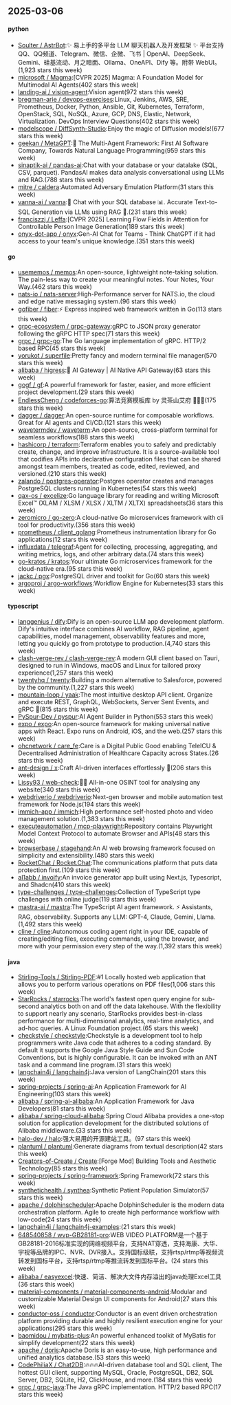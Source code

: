 ## 2025-03-06

#### python
* [Soulter / AstrBot](https://github.com/Soulter/AstrBot):✨ 易上手的多平台 LLM 聊天机器人及开发框架 ✨ 平台支持 QQ、QQ频道、Telegram、微信、企微、飞书 | OpenAI、DeepSeek、Gemini、硅基流动、月之暗面、Ollama、OneAPI、Dify 等。附带 WebUI。(1,923 stars this week)
* [microsoft / Magma](https://github.com/microsoft/Magma):[CVPR 2025] Magma: A Foundation Model for Multimodal AI Agents(402 stars this week)
* [landing-ai / vision-agent](https://github.com/landing-ai/vision-agent):Vision agent(972 stars this week)
* [bregman-arie / devops-exercises](https://github.com/bregman-arie/devops-exercises):Linux, Jenkins, AWS, SRE, Prometheus, Docker, Python, Ansible, Git, Kubernetes, Terraform, OpenStack, SQL, NoSQL, Azure, GCP, DNS, Elastic, Network, Virtualization. DevOps Interview Questions(402 stars this week)
* [modelscope / DiffSynth-Studio](https://github.com/modelscope/DiffSynth-Studio):Enjoy the magic of Diffusion models!(677 stars this week)
* [geekan / MetaGPT](https://github.com/geekan/MetaGPT):🌟 The Multi-Agent Framework: First AI Software Company, Towards Natural Language Programming(959 stars this week)
* [sinaptik-ai / pandas-ai](https://github.com/sinaptik-ai/pandas-ai):Chat with your database or your datalake (SQL, CSV, parquet). PandasAI makes data analysis conversational using LLMs and RAG.(788 stars this week)
* [mitre / caldera](https://github.com/mitre/caldera):Automated Adversary Emulation Platform(31 stars this week)
* [vanna-ai / vanna](https://github.com/vanna-ai/vanna):🤖 Chat with your SQL database 📊. Accurate Text-to-SQL Generation via LLMs using RAG 🔄.(231 stars this week)
* [franciszzj / Leffa](https://github.com/franciszzj/Leffa):[CVPR 2025] Learning Flow Fields in Attention for Controllable Person Image Generation(189 stars this week)
* [onyx-dot-app / onyx](https://github.com/onyx-dot-app/onyx):Gen-AI Chat for Teams - Think ChatGPT if it had access to your team's unique knowledge.(351 stars this week)

#### go
* [usememos / memos](https://github.com/usememos/memos):An open-source, lightweight note-taking solution. The pain-less way to create your meaningful notes. Your Notes, Your Way.(462 stars this week)
* [nats-io / nats-server](https://github.com/nats-io/nats-server):High-Performance server for NATS.io, the cloud and edge native messaging system.(96 stars this week)
* [gofiber / fiber](https://github.com/gofiber/fiber):⚡️ Express inspired web framework written in Go(113 stars this week)
* [grpc-ecosystem / grpc-gateway](https://github.com/grpc-ecosystem/grpc-gateway):gRPC to JSON proxy generator following the gRPC HTTP spec(71 stars this week)
* [grpc / grpc-go](https://github.com/grpc/grpc-go):The Go language implementation of gRPC. HTTP/2 based RPC(45 stars this week)
* [yorukot / superfile](https://github.com/yorukot/superfile):Pretty fancy and modern terminal file manager(570 stars this week)
* [alibaba / higress](https://github.com/alibaba/higress):🤖 AI Gateway | AI Native API Gateway(63 stars this week)
* [gogf / gf](https://github.com/gogf/gf):A powerful framework for faster, easier, and more efficient project development.(29 stars this week)
* [EndlessCheng / codeforces-go](https://github.com/EndlessCheng/codeforces-go):算法竞赛模板库 by 灵茶山艾府 💭💡🎈(175 stars this week)
* [dagger / dagger](https://github.com/dagger/dagger):An open-source runtime for composable workflows. Great for AI agents and CI/CD.(121 stars this week)
* [wavetermdev / waveterm](https://github.com/wavetermdev/waveterm):An open-source, cross-platform terminal for seamless workflows(188 stars this week)
* [hashicorp / terraform](https://github.com/hashicorp/terraform):Terraform enables you to safely and predictably create, change, and improve infrastructure. It is a source-available tool that codifies APIs into declarative configuration files that can be shared amongst team members, treated as code, edited, reviewed, and versioned.(210 stars this week)
* [zalando / postgres-operator](https://github.com/zalando/postgres-operator):Postgres operator creates and manages PostgreSQL clusters running in Kubernetes(54 stars this week)
* [qax-os / excelize](https://github.com/qax-os/excelize):Go language library for reading and writing Microsoft Excel™ (XLAM / XLSM / XLSX / XLTM / XLTX) spreadsheets(36 stars this week)
* [zeromicro / go-zero](https://github.com/zeromicro/go-zero):A cloud-native Go microservices framework with cli tool for productivity.(356 stars this week)
* [prometheus / client_golang](https://github.com/prometheus/client_golang):Prometheus instrumentation library for Go applications(12 stars this week)
* [influxdata / telegraf](https://github.com/influxdata/telegraf):Agent for collecting, processing, aggregating, and writing metrics, logs, and other arbitrary data.(74 stars this week)
* [go-kratos / kratos](https://github.com/go-kratos/kratos):Your ultimate Go microservices framework for the cloud-native era.(95 stars this week)
* [jackc / pgx](https://github.com/jackc/pgx):PostgreSQL driver and toolkit for Go(60 stars this week)
* [argoproj / argo-workflows](https://github.com/argoproj/argo-workflows):Workflow Engine for Kubernetes(33 stars this week)

#### typescript
* [langgenius / dify](https://github.com/langgenius/dify):Dify is an open-source LLM app development platform. Dify's intuitive interface combines AI workflow, RAG pipeline, agent capabilities, model management, observability features and more, letting you quickly go from prototype to production.(4,740 stars this week)
* [clash-verge-rev / clash-verge-rev](https://github.com/clash-verge-rev/clash-verge-rev):A modern GUI client based on Tauri, designed to run in Windows, macOS and Linux for tailored proxy experience(1,257 stars this week)
* [twentyhq / twenty](https://github.com/twentyhq/twenty):Building a modern alternative to Salesforce, powered by the community.(1,227 stars this week)
* [mountain-loop / yaak](https://github.com/mountain-loop/yaak):The most intuitive desktop API client. Organize and execute REST, GraphQL, WebSockets, Server Sent Events, and gRPC 🦬(815 stars this week)
* [PySpur-Dev / pyspur](https://github.com/PySpur-Dev/pyspur):AI Agent Builder in Python(553 stars this week)
* [expo / expo](https://github.com/expo/expo):An open-source framework for making universal native apps with React. Expo runs on Android, iOS, and the web.(257 stars this week)
* [ohcnetwork / care_fe](https://github.com/ohcnetwork/care_fe):Care is a Digital Public Good enabling TeleICU & Decentralised Administration of Healthcare Capacity across States.(26 stars this week)
* [ant-design / x](https://github.com/ant-design/x):Craft AI-driven interfaces effortlessly 🤖(206 stars this week)
* [Lissy93 / web-check](https://github.com/Lissy93/web-check):🕵️‍♂️ All-in-one OSINT tool for analysing any website(340 stars this week)
* [webdriverio / webdriverio](https://github.com/webdriverio/webdriverio):Next-gen browser and mobile automation test framework for Node.js(194 stars this week)
* [immich-app / immich](https://github.com/immich-app/immich):High performance self-hosted photo and video management solution.(1,383 stars this week)
* [executeautomation / mcp-playwright](https://github.com/executeautomation/mcp-playwright):Repository contains Playwright Model Context Protocol to automate Browser and APIs(48 stars this week)
* [browserbase / stagehand](https://github.com/browserbase/stagehand):An AI web browsing framework focused on simplicity and extensibility.(480 stars this week)
* [RocketChat / Rocket.Chat](https://github.com/RocketChat/Rocket.Chat):The communications platform that puts data protection first.(109 stars this week)
* [al1abb / invoify](https://github.com/al1abb/invoify):An invoice generator app built using Next.js, Typescript, and Shadcn(410 stars this week)
* [type-challenges / type-challenges](https://github.com/type-challenges/type-challenges):Collection of TypeScript type challenges with online judge(119 stars this week)
* [mastra-ai / mastra](https://github.com/mastra-ai/mastra):The TypeScript AI agent framework. ⚡ Assistants, RAG, observability. Supports any LLM: GPT-4, Claude, Gemini, Llama.(1,492 stars this week)
* [cline / cline](https://github.com/cline/cline):Autonomous coding agent right in your IDE, capable of creating/editing files, executing commands, using the browser, and more with your permission every step of the way.(1,392 stars this week)

#### java
* [Stirling-Tools / Stirling-PDF](https://github.com/Stirling-Tools/Stirling-PDF):#1 Locally hosted web application that allows you to perform various operations on PDF files(1,006 stars this week)
* [StarRocks / starrocks](https://github.com/StarRocks/starrocks):The world's fastest open query engine for sub-second analytics both on and off the data lakehouse. With the flexibility to support nearly any scenario, StarRocks provides best-in-class performance for multi-dimensional analytics, real-time analytics, and ad-hoc queries. A Linux Foundation project.(65 stars this week)
* [checkstyle / checkstyle](https://github.com/checkstyle/checkstyle):Checkstyle is a development tool to help programmers write Java code that adheres to a coding standard. By default it supports the Google Java Style Guide and Sun Code Conventions, but is highly configurable. It can be invoked with an ANT task and a command line program.(31 stars this week)
* [langchain4j / langchain4j](https://github.com/langchain4j/langchain4j):Java version of LangChain(201 stars this week)
* [spring-projects / spring-ai](https://github.com/spring-projects/spring-ai):An Application Framework for AI Engineering(103 stars this week)
* [alibaba / spring-ai-alibaba](https://github.com/alibaba/spring-ai-alibaba):An Application Framework for Java Developers(81 stars this week)
* [alibaba / spring-cloud-alibaba](https://github.com/alibaba/spring-cloud-alibaba):Spring Cloud Alibaba provides a one-stop solution for application development for the distributed solutions of Alibaba middleware.(33 stars this week)
* [halo-dev / halo](https://github.com/halo-dev/halo):强大易用的开源建站工具。(97 stars this week)
* [plantuml / plantuml](https://github.com/plantuml/plantuml):Generate diagrams from textual description(42 stars this week)
* [Creators-of-Create / Create](https://github.com/Creators-of-Create/Create):[Forge Mod] Building Tools and Aesthetic Technology(85 stars this week)
* [spring-projects / spring-framework](https://github.com/spring-projects/spring-framework):Spring Framework(72 stars this week)
* [synthetichealth / synthea](https://github.com/synthetichealth/synthea):Synthetic Patient Population Simulator(57 stars this week)
* [apache / dolphinscheduler](https://github.com/apache/dolphinscheduler):Apache DolphinScheduler is the modern data orchestration platform. Agile to create high performance workflow with low-code(24 stars this week)
* [langchain4j / langchain4j-examples](https://github.com/langchain4j/langchain4j-examples):(21 stars this week)
* [648540858 / wvp-GB28181-pro](https://github.com/648540858/wvp-GB28181-pro):WEB VIDEO PLATFORM是一个基于GB28181-2016标准实现的网络视频平台，支持NAT穿透，支持海康、大华、宇视等品牌的IPC、NVR、DVR接入。支持国标级联，支持rtsp/rtmp等视频流转发到国标平台，支持rtsp/rtmp等推流转发到国标平台。(24 stars this week)
* [alibaba / easyexcel](https://github.com/alibaba/easyexcel):快速、简洁、解决大文件内存溢出的java处理Excel工具(36 stars this week)
* [material-components / material-components-android](https://github.com/material-components/material-components-android):Modular and customizable Material Design UI components for Android(27 stars this week)
* [conductor-oss / conductor](https://github.com/conductor-oss/conductor):Conductor is an event driven orchestration platform providing durable and highly resilient execution engine for your applications(295 stars this week)
* [baomidou / mybatis-plus](https://github.com/baomidou/mybatis-plus):An powerful enhanced toolkit of MyBatis for simplify development(22 stars this week)
* [apache / doris](https://github.com/apache/doris):Apache Doris is an easy-to-use, high performance and unified analytics database.(53 stars this week)
* [CodePhiliaX / Chat2DB](https://github.com/CodePhiliaX/Chat2DB):🔥🔥🔥AI-driven database tool and SQL client, The hottest GUI client, supporting MySQL, Oracle, PostgreSQL, DB2, SQL Server, DB2, SQLite, H2, ClickHouse, and more.(184 stars this week)
* [grpc / grpc-java](https://github.com/grpc/grpc-java):The Java gRPC implementation. HTTP/2 based RPC(17 stars this week)
